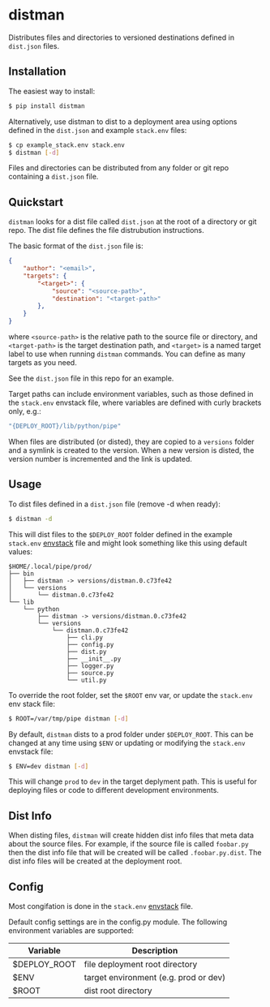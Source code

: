 distman
=======

Distributes files and directories to versioned destinations defined in
`dist.json` files.

## Installation

The easiest way to install:

```bash
$ pip install distman
```

Alternatively, use distman to dist to a deployment area using options defined
in the `dist.json` and example `stack.env` files:

```bash
$ cp example_stack.env stack.env
$ distman [-d]
```

Files and directories can be distributed from any folder or git repo containing
a `dist.json` file.

## Quickstart

`distman` looks for a dist file called `dist.json` at the root of a directory or
git repo. The dist file defines the file distrubution instructions.

The basic format of the `dist.json` file is:

```json
{
    "author": "<email>",
    "targets": {
        "<target>": {
            "source": "<source-path>",
            "destination": "<target-path>"
        },
    }
}
```

where `<source-path>` is the relative path to the source file or directory,
and `<target-path>` is the target destination path, and `<target>` is a named
target label to use when running `distman` commands. You can define as many
targets as you need.

See the `dist.json` file in this repo for an example.

Target paths can include environment variables, such as those defined in the
`stack.env` envstack file, where variables are defined with curly brackets only,
e.g.:

```bash
"{DEPLOY_ROOT}/lib/python/pipe"
```

When files are distributed (or disted), they are copied to a `versions` folder
and a symlink is created to the version. When a new version is disted, the
version number is incremented and the link is updated.

## Usage

To dist files defined in a `dist.json` file (remove -d when ready):

```bash
$ distman -d
```

This will dist files to the `$DEPLOY_ROOT` folder defined in the example
`stack.env` [envstack](https://github.com/rsgalloway/envstack) file and might
look something like this using default values:

```
$HOME/.local/pipe/prod/
├── bin
│   ├── distman -> versions/distman.0.c73fe42
│   └── versions
│       └── distman.0.c73fe42
└── lib
    └── python
        ├── distman -> versions/distman.0.c73fe42
        └── versions
            └── distman.0.c73fe42
                ├── cli.py
                ├── config.py
                ├── dist.py
                ├── __init__.py
                ├── logger.py
                ├── source.py
                └── util.py
```

To override the root folder, set the `$ROOT` env var, or update the `stack.env`
env stack file:

```bash
$ ROOT=/var/tmp/pipe distman [-d]
```

By default, `distman` dists to a prod folder under `$DEPLOY_ROOT`. This can be
changed at any time using `$ENV` or updating or modifying the `stack.env`
envstack file:

```bash
$ ENV=dev distman [-d]
```

This will change `prod` to `dev` in the target deplyment path. This is useful
for deploying files or code to different development environments.

## Dist Info

When disting files, `distman` will create hidden dist info files that meta data
about the source files. For example, if the source file is called `foobar.py`
then the dist info file that will be created will be called `.foobar.py.dist`.
The dist info files will be created at the deployment root.

## Config

Most congifation is done in the `stack.env`
[envstack](https://github.com/rsgalloway/envstack) file.

Default config settings are in the config.py module. The following environment
variables are supported:

| Variable     | Description |
|--------------|-------------|
| $DEPLOY_ROOT | file deployment root directory |
| $ENV         | target environment (e.g. prod or dev) |
| $ROOT        | dist root directory |
